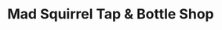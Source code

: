 ---
title: "Mad Squirrel Tap & Bottle Shop"
url: /chesham/mad-squirrel-tap-and-bottle-shop/
shop: alcohol
---